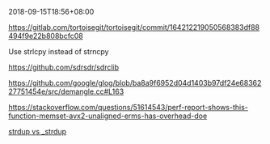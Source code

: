 2018-09-15T18:56+08:00

https://gitlab.com/tortoisegit/tortoisegit/commit/164212219050568383df88494f9e22b808bcfc08

Use strlcpy instead of strncpy

https://github.com/sdrsdr/sdrclib

https://github.com/google/glog/blob/ba8a9f6952d04d1403b97df24e6836227751454e/src/demangle.cc#L163

https://stackoverflow.com/questions/51614543/perf-report-shows-this-function-memset-avx2-unaligned-erms-has-overhead-doe

[strdup vs \_strdup](https://stackoverflow.com/questions/7582394/strdup-or-strdup)
